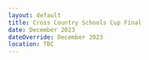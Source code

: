 ```yaml
---
layout: default
title: Cross Country Schools Cup Final
date: December 2023
dateOverride: December 2023
location: TBC
---
```

